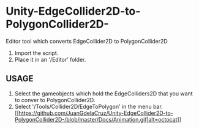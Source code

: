 # Unity-EdgeCollider2D-to-PolygonCollider2D-
Editor tool which converts EdgeCollider2D to PolygonCollider2D 


1. Import the script.
2. Place it in an '/Editor' folder. 

## USAGE

1. Select the gameobjects which hold the EdgeColliders2D that you want to conver to PolygonCollider2D. 
2. Select  '/Tools/Collider2D/EdgeToPolygon' in the menu bar.
[[https://github.com/JuanGdelaCruz/Unity-EdgeCollider2D-to-PolygonCollider2D-/blob/master/Docs/Animation.gif|alt=octocat]]
